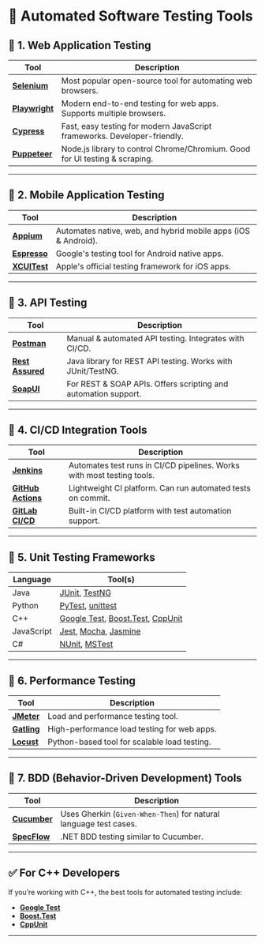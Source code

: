 # 🔧 Automated Software Testing Tools

## 🔹 1. Web Application Testing

| Tool                                                                 | Description                                                                 |
|----------------------------------------------------------------------|-----------------------------------------------------------------------------|
| [**Selenium**](https://www.selenium.dev/)                            | Most popular open-source tool for automating web browsers.                  |
| [**Playwright**](https://playwright.dev/)                            | Modern end-to-end testing for web apps. Supports multiple browsers.         |
| [**Cypress**](https://www.cypress.io/)                               | Fast, easy testing for modern JavaScript frameworks. Developer-friendly.    |
| [**Puppeteer**](https://pptr.dev/)                                   | Node.js library to control Chrome/Chromium. Good for UI testing & scraping. |

---

## 🔹 2. Mobile Application Testing

| Tool                                                                 | Description                                                                 |
|----------------------------------------------------------------------|-----------------------------------------------------------------------------|
| [**Appium**](https://appium.io/)                                     | Automates native, web, and hybrid mobile apps (iOS & Android).              |
| [**Espresso**](https://developer.android.com/training/testing/espresso) | Google's testing tool for Android native apps.                          |
| [**XCUITest**](https://developer.apple.com/documentation/xctest)     | Apple's official testing framework for iOS apps.                            |

---

## 🔹 3. API Testing

| Tool                                                                 | Description                                                                 |
|----------------------------------------------------------------------|-----------------------------------------------------------------------------|
| [**Postman**](https://www.postman.com/)                              | Manual & automated API testing. Integrates with CI/CD.                      |
| [**Rest Assured**](https://rest-assured.io/)                         | Java library for REST API testing. Works with JUnit/TestNG.                 |
| [**SoapUI**](https://www.soapui.org/)                                | For REST & SOAP APIs. Offers scripting and automation support.              |

---

## 🔹 4. CI/CD Integration Tools

| Tool                                                                 | Description                                                                 |
|----------------------------------------------------------------------|-----------------------------------------------------------------------------|
| [**Jenkins**](https://www.jenkins.io/)                               | Automates test runs in CI/CD pipelines. Works with most testing tools.      |
| [**GitHub Actions**](https://github.com/features/actions)           | Lightweight CI platform. Can run automated tests on commit.                 |
| [**GitLab CI/CD**](https://docs.gitlab.com/ee/ci/)                   | Built-in CI/CD platform with test automation support.                       |

---

## 🔹 5. Unit Testing Frameworks

| Language   | Tool(s)                                                                                              |
|------------|-------------------------------------------------------------------------------------------------------|
| Java       | [JUnit](https://junit.org/), [TestNG](https://testng.org/)                                            |
| Python     | [PyTest](https://docs.pytest.org/), [unittest](https://docs.python.org/3/library/unittest.html)      |
| C++        | [Google Test](https://github.com/google/googletest), [Boost.Test](https://www.boost.org/doc/libs/release/libs/test/), [CppUnit](https://sourceforge.net/projects/cppunit/) |
| JavaScript | [Jest](https://jestjs.io/), [Mocha](https://mochajs.org/), [Jasmine](https://jasmine.github.io/)     |
| C#         | [NUnit](https://nunit.org/), [MSTest](https://learn.microsoft.com/en-us/dotnet/core/testing/)        |

---

## 🔹 6. Performance Testing

| Tool                                                                 | Description                                                                 |
|----------------------------------------------------------------------|-----------------------------------------------------------------------------|
| [**JMeter**](https://jmeter.apache.org/)                             | Load and performance testing tool.                                          |
| [**Gatling**](https://gatling.io/)                                   | High-performance load testing for web apps.                                 |
| [**Locust**](https://locust.io/)                                     | Python-based tool for scalable load testing.                                |

---

## 🔹 7. BDD (Behavior-Driven Development) Tools

| Tool                                                                 | Description                                                                 |
|----------------------------------------------------------------------|-----------------------------------------------------------------------------|
| [**Cucumber**](https://cucumber.io/)                                 | Uses Gherkin (`Given-When-Then`) for natural language test cases.           |
| [**SpecFlow**](https://specflow.org/)                                | .NET BDD testing similar to Cucumber.                                       |

---

## ✅ For C++ Developers

If you’re working with C++, the best tools for automated testing include:

- [**Google Test**](https://github.com/google/googletest)
- [**Boost.Test**](https://www.boost.org/doc/libs/release/libs/test/)
- [**CppUnit**](https://sourceforge.net/projects/cppunit/)

---
